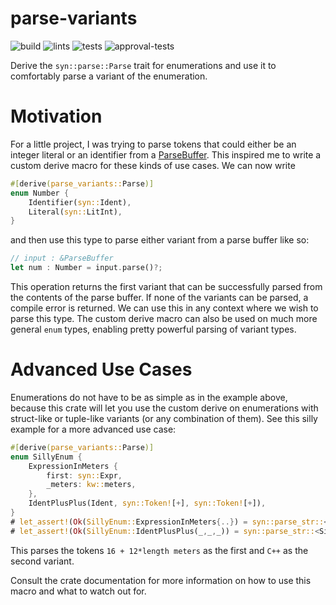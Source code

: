 # parse-variants
![build](https://github.com/geo-ant/parse-variants/workflows/build/badge.svg?branch=main)
![lints](https://github.com/geo-ant/parse-variants/workflows/lints/badge.svg?branch=main)
![tests](https://github.com/geo-ant/parse-variants/workflows/tests/badge.svg?branch=main)
![approval-tests](https://github.com/geo-ant/parse-variants/workflows/approval-tests/badge.svg?branch=main)

Derive the `syn::parse::Parse` trait for enumerations and use it to comfortably parse 
a variant of the enumeration.

# Motivation
For a little project, I was trying to parse tokens that could either be an integer literal or an identifier
from a [ParseBuffer](https://docs.rs/syn/1.0/syn/parse/struct.ParseBuffer.html). This inspired me
to write a custom derive macro for these kinds of use cases. We can now write
```rust
#[derive(parse_variants::Parse)]
enum Number {
    Identifier(syn::Ident),
    Literal(syn::LitInt),
}
```
and then use this type to parse either variant from a parse buffer like so:

```rust
// input : &ParseBuffer
let num : Number = input.parse()?;
```
This operation returns the first variant that can be successfully parsed from the contents of the parse buffer.
If none of the variants can be parsed, a compile error is returned. We can use this in any context
where we wish to parse this type. The custom derive macro can also be used on
much more general `enum` types, enabling pretty powerful parsing of variant types.

# Advanced Use Cases
Enumerations do not have to be as simple as in the example above, because this crate will let you
use the custom derive on enumerations with struct-like or tuple-like variants (or any
combination of them). See this silly example for a more advanced use case:
```rust
#[derive(parse_variants::Parse)]
enum SillyEnum {
    ExpressionInMeters {
        first: syn::Expr,
        _meters: kw::meters,
    },
    IdentPlusPlus(Ident, syn::Token![+], syn::Token![+]),
}
# let_assert!(Ok(SillyEnum::ExpressionInMeters{..}) = syn::parse_str::<SillyEnum>("16 + 12*length meters"));
# let_assert!(Ok(SillyEnum::IdentPlusPlus(_,_,_)) = syn::parse_str::<SillyEnum>("C++"));
```
This parses the tokens `16 + 12*length meters` as the first and `C++` as the second variant.

Consult the crate documentation for more information on how to use this macro and what to watch out for.
